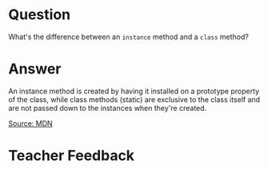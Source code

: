 # Question
What's the difference between an `instance` method and a `class` method?

# Answer
An instance method is created by having it installed on a prototype property of the class, while class methods (static) are exclusive to the class itself and are not passed down to the instances when they're created. 

[Source: MDN](https://developer.mozilla.org/en-US/docs/Web/JavaScript/Reference/Classes)

# Teacher Feedback